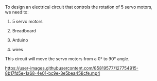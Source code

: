 To design an electrical circuit that controls the rotation of 5 servo motors, we need to:

1) 5 servo motors

2) Breadboard

3) Arduino

4) wires

This circuit will move the servo motors from a 0° to 90° angle.


https://user-images.githubusercontent.com/85819577/127754915-8b17fd5e-1a68-4e01-bc9e-3e5bea458cfe.mp4
